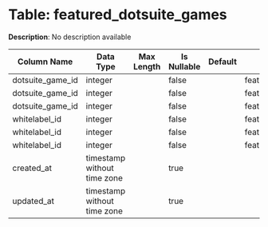 # Table: featured_dotsuite_games

**Description**: No description available

| Column Name | Data Type | Max Length | Is Nullable | Default | Primary Key | Foreign Key |
|-------------|-----------|------------|-------------|---------|-------------|-------------|
| dotsuite_game_id | integer |  | false |  | featured_dotsuite_games | dotsuite_games |
| dotsuite_game_id | integer |  | false |  | featured_dotsuite_games | featured_dotsuite_games |
| dotsuite_game_id | integer |  | false |  | featured_dotsuite_games | featured_dotsuite_games |
| whitelabel_id | integer |  | false |  | featured_dotsuite_games | featured_dotsuite_games |
| whitelabel_id | integer |  | false |  | featured_dotsuite_games | featured_dotsuite_games |
| whitelabel_id | integer |  | false |  | featured_dotsuite_games | whitelabels |
| created_at | timestamp without time zone |  | true |  |  |  |
| updated_at | timestamp without time zone |  | true |  |  |  |

